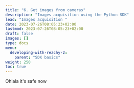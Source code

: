 ```yaml
---
title: "6. Get images from cameras"
description: "Images acquisition using the Python SDK"
lead: "Images acquisition "
date: 2023-07-26T08:05:23+02:00
lastmod: 2023-07-26T08:05:23+02:00
draft: false
images: []
type: docs
menu:
  developing-with-reachy-2:
    parent: "SDK basics"
weight: 250
toc: true
---
```


Ohlala it's safe now